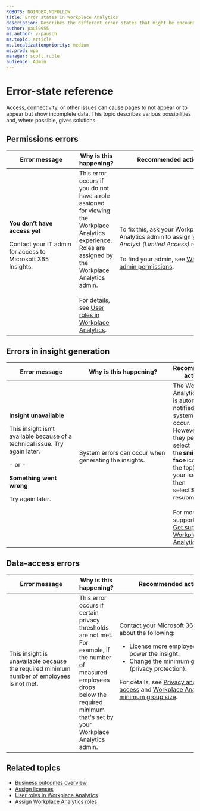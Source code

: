 ```yaml
---
ROBOTS: NOINDEX,NOFOLLOW
title: Error states in Workplace Analytics
description: Describes the different error states that might be encountered when viewing Workplace Analytics insights
author: paul9955
ms.author: v-pausch
ms.topic: article
ms.localizationpriority: medium 
ms.prod: wpa
manager: scott.ruble
audience: Admin
---
```


# Error-state reference
Access, connectivity, or other issues can cause pages to not appear or to appear but show incomplete data. This topic describes various possibilities and, where possible, gives solutions.

## Permissions errors
| Error message | Why is this happening? | Recommended actions  |
| --- | --- | --- | 
| **You don’t have access yet** <p>Contact your IT admin for access to Microsoft 365 Insights. &nbsp;&nbsp;&nbsp;&nbsp;&nbsp;&nbsp;&nbsp;&nbsp;&nbsp;&nbsp;&nbsp;&nbsp;&nbsp;&nbsp;&nbsp;&nbsp;&nbsp;&nbsp;&nbsp;&nbsp;&nbsp;&nbsp;&nbsp;&nbsp;&nbsp;&nbsp;&nbsp;&nbsp;&nbsp;&nbsp;&nbsp;&nbsp;&nbsp;&nbsp;&nbsp;&nbsp;&nbsp;&nbsp;&nbsp;&nbsp;| This error occurs if you do not have a role assigned for viewing the Workplace Analytics experience. Roles are assigned by the Workplace Analytics admin. <br> <br>For details, see [User roles in Workplace Analytics](user-roles.md). | To fix this, ask your Workplace Analytics admin to assign you the *Analyst (Limited Access)* role. <br><br> To find your admin, see [Who has admin permissions](/microsoft-365/admin/admin-overview/admin-overview?preserve-view=true#who-has-admin-permissions-in-my-business). &nbsp;&nbsp;&nbsp;&nbsp;&nbsp;&nbsp;&nbsp;&nbsp;&nbsp;&nbsp;&nbsp;&nbsp; &nbsp;&nbsp;&nbsp;&nbsp;&nbsp;&nbsp;&nbsp;&nbsp;&nbsp;&nbsp;&nbsp;&nbsp;&nbsp;&nbsp;&nbsp;&nbsp;&nbsp;&nbsp;&nbsp;&nbsp;&nbsp;&nbsp;&nbsp;&nbsp;&nbsp;&nbsp;&nbsp;&nbsp;&nbsp;&nbsp;&nbsp;&nbsp;&nbsp;&nbsp;&nbsp;&nbsp;&nbsp;&nbsp;&nbsp;&nbsp;&nbsp;&nbsp;&nbsp;&nbsp;&nbsp;&nbsp;&nbsp;&nbsp;&nbsp;&nbsp;&nbsp;&nbsp;&nbsp;&nbsp;&nbsp;&nbsp;&nbsp;&nbsp;&nbsp;&nbsp;&nbsp;&nbsp;&nbsp;&nbsp; |

## Errors in insight generation
| Error message  | Why is this happening? | Recommended actions  |
| --- | --- | --- |
| **Insight unavailable** <p>This insight isn’t available because of a technical issue. Try again later. <br><p>- or -<br><p> **Something went wrong**<p>Try again later. &nbsp;&nbsp;&nbsp;&nbsp;&nbsp;&nbsp;&nbsp;&nbsp;&nbsp;&nbsp;&nbsp;&nbsp;&nbsp;&nbsp;&nbsp;&nbsp;&nbsp;&nbsp;&nbsp;&nbsp;&nbsp;&nbsp;&nbsp;&nbsp;&nbsp;&nbsp;&nbsp;&nbsp;&nbsp;&nbsp;&nbsp;&nbsp;&nbsp;&nbsp;&nbsp;&nbsp;&nbsp;&nbsp;&nbsp;&nbsp; | System errors can occur when generating the insights. &nbsp;&nbsp;&nbsp;&nbsp;&nbsp;&nbsp;&nbsp;&nbsp;&nbsp;&nbsp;&nbsp;&nbsp;&nbsp;&nbsp;&nbsp;&nbsp;&nbsp;&nbsp;&nbsp;&nbsp;&nbsp;&nbsp;&nbsp;&nbsp;&nbsp;&nbsp;&nbsp;&nbsp;&nbsp;&nbsp;&nbsp;&nbsp;&nbsp;&nbsp;&nbsp;&nbsp;&nbsp;&nbsp;&nbsp;&nbsp;&nbsp;&nbsp;&nbsp;&nbsp;&nbsp;&nbsp; &nbsp;&nbsp;&nbsp;&nbsp;&nbsp;&nbsp;&nbsp;&nbsp;&nbsp;&nbsp;&nbsp;&nbsp;&nbsp;&nbsp;&nbsp;&nbsp;&nbsp;&nbsp;&nbsp;&nbsp;&nbsp;&nbsp;&nbsp;&nbsp;&nbsp;&nbsp;&nbsp;&nbsp;&nbsp;&nbsp;&nbsp;&nbsp;&nbsp;&nbsp;&nbsp;&nbsp;&nbsp;&nbsp;&nbsp;&nbsp;&nbsp;&nbsp;&nbsp;&nbsp;&nbsp;&nbsp;&nbsp;&nbsp;&nbsp;&nbsp;&nbsp;&nbsp;&nbsp;&nbsp;&nbsp; | The Workplace Analytics team is automatically notified when system errors occur. However, if they persist, select the **smiley face** icon (at the top), enter your issue, and then select **Send** to resubmit it. <br><br> For more about support, see [Get support for Workplace Analytics](../overview/getting-support.md). |

## Data-access errors
| Error message | Why is this happening? | Recommended actions  |
| --- | --- | --- | 
| This insight is unavailable because the required minimum number of employees is not met. &nbsp;&nbsp;&nbsp;&nbsp;&nbsp;&nbsp;&nbsp;&nbsp;&nbsp;&nbsp;&nbsp;&nbsp;&nbsp;&nbsp;&nbsp;&nbsp;&nbsp;&nbsp;&nbsp;&nbsp;&nbsp;&nbsp;&nbsp;&nbsp;&nbsp;&nbsp;&nbsp;&nbsp;&nbsp;&nbsp;&nbsp;&nbsp;&nbsp;&nbsp;&nbsp;&nbsp;&nbsp;&nbsp;&nbsp;&nbsp;| This error occurs if certain privacy thresholds are not met. For example, if the number of measured employees drops below the required minimum that's set by your Workplace Analytics admin. | Contact your Microsoft 365 admin about the following:<ul><li>License more employees to power the insight.</li><li>Change the minimum group size (privacy protection).</li></ul> For details, see [Privacy and data access](../privacy/privacy-and-data-access.md#you-decide-who-gets-to-see-what-data) and [Workplace Analytics minimum group size](privacy-settings.md#minimum-group-size). &nbsp;&nbsp;&nbsp;&nbsp;&nbsp;&nbsp;&nbsp;&nbsp;&nbsp;&nbsp;&nbsp;&nbsp;&nbsp;&nbsp;&nbsp;&nbsp;&nbsp;&nbsp;&nbsp;&nbsp;&nbsp;&nbsp;&nbsp;&nbsp;&nbsp;&nbsp;&nbsp;&nbsp;&nbsp;&nbsp;&nbsp;&nbsp;&nbsp;&nbsp;&nbsp;&nbsp;&nbsp;&nbsp;&nbsp; &nbsp;&nbsp;&nbsp;&nbsp;&nbsp; &nbsp;&nbsp;&nbsp;&nbsp;&nbsp;&nbsp;&nbsp;&nbsp;&nbsp;&nbsp;&nbsp;&nbsp;&nbsp;&nbsp;&nbsp;&nbsp;&nbsp;&nbsp;&nbsp;&nbsp;&nbsp;&nbsp;&nbsp;&nbsp;&nbsp;&nbsp;&nbsp;&nbsp;&nbsp;&nbsp;&nbsp;&nbsp;&nbsp;&nbsp;&nbsp;&nbsp;&nbsp;&nbsp;&nbsp;&nbsp; &nbsp;&nbsp;&nbsp;&nbsp;&nbsp;&nbsp;&nbsp;&nbsp;&nbsp;&nbsp;&nbsp;&nbsp;&nbsp;&nbsp;&nbsp;&nbsp;&nbsp;&nbsp;&nbsp;&nbsp;&nbsp;&nbsp;&nbsp;&nbsp;&nbsp;&nbsp;&nbsp;&nbsp;&nbsp;&nbsp;&nbsp;&nbsp;&nbsp;&nbsp;&nbsp;&nbsp;&nbsp;&nbsp;&nbsp;&nbsp;&nbsp;&nbsp;&nbsp;&nbsp;&nbsp;&nbsp;&nbsp;&nbsp;&nbsp;&nbsp;&nbsp;&nbsp;&nbsp;&nbsp;&nbsp;&nbsp;&nbsp;&nbsp;&nbsp;&nbsp;&nbsp;&nbsp;&nbsp;&nbsp;&nbsp;&nbsp;|

## Related topics

* [Business outcomes overview](insights.md)
* [Assign licenses](../setup/assign-licenses-to-population.md)
* [User roles in Workplace Analytics](user-roles.md)
* [Assign Workplace Analytics roles](../setup/assign-roles-to-wpa-admins.md)